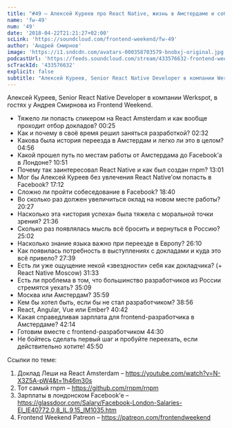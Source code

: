 ```yaml
---
title: "#49 – Алексей Куреев про React Native, жизнь в Амстердаме и собеседование в Facebook"
name: 'fw-49'
num: '49'
date: '2018-04-22T21:21:27+02:00'
scLink: 'https://soundcloud.com/frontend-weekend/fw-49'
author: 'Андрей Смирнов'
image: 'https://i1.sndcdn.com/avatars-000358703579-bnobxj-original.jpg'
podcastUrl: 'https://feeds.soundcloud.com/stream/433576632-frontend-weekend-fw-49.m4a'
scTrackId: '433576632'
explicit: false
subtitle: "Алексей Куреев, Senior React Native Developer в компании Werkspot, в гостях у Андрея Смирнова из Frontend Weekend. "
---
```

Алексей Куреев, Senior React Native Developer в компании Werkspot, в гостях у Андрея Смирнова из Frontend Weekend. 

- Тяжело ли попасть спикером на React Amsterdam и как вообще проходит отбор докладов? <timecode sec="25">00:25</timecode>
- Как и почему в своё время решил заняться разработкой? <timecode sec="152">02:32</timecode>
- Какова была история переезда в Амстердам и легко ли это в целом? <timecode sec="296">04:56</timecode>
- Какой прошел путь по местам работы от Амстердама до Facebook’а в Лондоне? <timecode sec="651">10:51</timecode>
- Почему так заинтересовал React Native и как был создан rnpm? <timecode sec="781">13:01</timecode>
- Мог бы Алексей Куреев без увлечения React Native’ом попасть в Facebook? <timecode sec="1032">17:12</timecode>
- Сложно ли пройти собеседование в Facebook? <timecode sec="1120">18:40</timecode>
- Во сколько раз должен увеличиться оклад на новом месте работы? <timecode sec="1227">20:27</timecode>
- Насколько эта «история успеха» была тяжела с моральной точки зрения? <timecode sec="1296">21:36</timecode>
- Сколько раз появлялась мысль всё бросить и вернуться в Россию? <timecode sec="1502">25:02</timecode>
- Насколько знание языка важно при переезде в Европу? <timecode sec="1570">26:10</timecode>
- Как появилась потребность в выступлениях с докладами и куда это всё привело? <timecode sec="1659">27:39</timecode>
- Есть ли уже ощущение некой «звездности» себя как докладчика? (+ React Native Moscow) <timecode sec="1893">31:33</timecode>
- Есть ли проблема в том, что большинство разработчиков из России стремятся уехать? <timecode sec="2109">35:09</timecode>
- Москва или Амстердам? <timecode sec="2159">35:59</timecode>
- Кем бы хотел быть, если бы не стал разработчиком? <timecode sec="2336">38:56</timecode>
- React, Angular, Vue или Ember? <timecode sec="2442">40:42</timecode>
- Какая справедливая зарплата для frontend-разработчика в Амстердаме? <timecode sec="2534">42:14</timecode>
- Готовим вместе с frontend-разработчиком <timecode sec="2670">44:30</timecode>
- Не бойтесь сделать первый шаг и пробуйте переехать, если действительно хотите! <timecode sec="2750">45:50</timecode>

Ссылки по теме:
1) Доклад Леши на React Amsterdam – https://youtube.com/watch?v=N-X3Z5A-pW4&t=1h46m30s
2) Тот самый rnpm  – https://github.com/rnpm/rnpm
3) Зарплаты в лондонском Facebook’е – https://glassdoor.com/Salary/Facebook-London-Salaries-EI_IE40772.0,8_IL.9,15_IM1035.htm
4) Frontend Weekend Patreon – https://patreon.com/frontendweekend